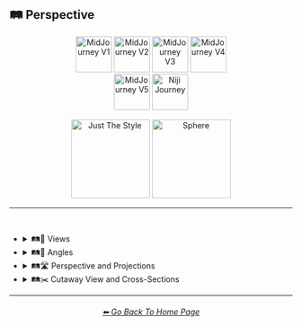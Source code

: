 <h2>🛤️ Perspective</h2>

<div align="center">

[<img src="F://GitHubRepo/MidJourney-Styles-and-Keywords-Reference/Images/Repo_Parts/Buttons/Version_Buttons/button_version_V1_inactive.webp?raw=true" alt="MidJourney V1" height="64" />](F://GitHubRepo/MidJourney-Styles-and-Keywords-Reference/Pages/MJ_V1/Style_Pages/Sphere/Perspective.md)
[<img src="F://GitHubRepo/MidJourney-Styles-and-Keywords-Reference/Images/Repo_Parts/Buttons/Version_Buttons/button_version_V2_inactive.webp?raw=true" alt="MidJourney V2" height="64" />](F://GitHubRepo/MidJourney-Styles-and-Keywords-Reference/Pages/MJ_V2/Style_Pages/Sphere/Perspective.md)
[<img src="F://GitHubRepo/MidJourney-Styles-and-Keywords-Reference/Images/Repo_Parts/Buttons/Version_Buttons/button_version_V3_active.webp?raw=true" alt="MidJourney V3" height="64" />](F://GitHubRepo/MidJourney-Styles-and-Keywords-Reference/Pages/MJ_V3/Style_Pages/Just_The_Style/Perspective.md)
[<img src="F://GitHubRepo/MidJourney-Styles-and-Keywords-Reference/Images/Repo_Parts/Buttons/Version_Buttons/button_version_V4_inactive.webp?raw=true" alt="MidJourney V4" height="64" />](F://GitHubRepo/MidJourney-Styles-and-Keywords-Reference/Pages/MJ_V4/Style_Pages/Just_The_Style/Perspective.md)
<br>
[<img src="F://GitHubRepo/MidJourney-Styles-and-Keywords-Reference/Images/Repo_Parts/Buttons/Version_Buttons/button_version_V5_Alpha_inactive_half.webp?raw=true" alt="MidJourney V5" height="64" />](F://GitHubRepo/MidJourney-Styles-and-Keywords-Reference/Pages/MJ_V5/Style_Pages/Just_The_Style/Perspective.md)
[<img src="F://GitHubRepo/MidJourney-Styles-and-Keywords-Reference/Images/Repo_Parts/Buttons/Version_Buttons/button_version_niji_inactive_half.webp?raw=true" alt="Niji Journey" height="64" />](F://GitHubRepo/MidJourney-Styles-and-Keywords-Reference/Pages/Niji_Journey/Niji_V4/Style_Pages/Perspective.md)

[<img src="F://GitHubRepo/MidJourney-Styles-and-Keywords-Reference/Images/Repo_Parts/Buttons/Image_Type_Buttons/button_just_the_style_active.webp?raw=true" alt="Just The Style" width="140.5" />](F://GitHubRepo/MidJourney-Styles-and-Keywords-Reference/Pages/MJ_V3/Style_Pages/Just_The_Style/Perspective.md)
[<img src="F://GitHubRepo/MidJourney-Styles-and-Keywords-Reference/Images/Repo_Parts/Buttons/Image_Type_Buttons/button_sphere_inactive.webp?raw=true" alt="Sphere" width="140.5" />](F://GitHubRepo/MidJourney-Styles-and-Keywords-Reference/Pages/MJ_V3/Style_Pages/Sphere/Perspective.md)

</div>

<hr>
<br>


- <details><summary>🛤️🔭 Views</summary><p><div align="center">

	| Top-View | Side-View | Satellite-View |
	| :-: | :-: | :-: |
	| <img src="F://GitHubRepo/MidJourney-Styles-and-Keywords-Reference/Images/MJ_V3/MidJourney_Styles/Top-View.webp?raw=true" width="256" /> | <img src="F://GitHubRepo/MidJourney-Styles-and-Keywords-Reference/Images/MJ_V3/MidJourney_Styles/Side-View.webp?raw=true" width="256" /> | <img src="F://GitHubRepo/MidJourney-Styles-and-Keywords-Reference/Images/MJ_V3/MidJourney_Styles/Satellite-View.webp?raw=true" width="256" /> |
	
	<br>
	
	| Worms-Eye View | Aerial View | View From an Airplane |
	| :-: | :-: | :-: |
	| <img src="F://GitHubRepo/MidJourney-Styles-and-Keywords-Reference/Images/MJ_V3/MidJourney_Styles/Worms-Eye_View.webp?raw=true" width="256" /> | <img src="F://GitHubRepo/MidJourney-Styles-and-Keywords-Reference/Images/MJ_V3/MidJourney_Styles/Aerial_View.webp?raw=true" width="256" /> | <img src="F://GitHubRepo/MidJourney-Styles-and-Keywords-Reference/Images/MJ_V3/MidJourney_Styles/Wave_12/View_From_an_Airplane.webp?raw=true" width="256" /> |

	<br>

	| Closeup | Closeup-View | Extreme Closeup |
	| :-: | :-: | :-: |
	| <img src="F://GitHubRepo/MidJourney-Styles-and-Keywords-Reference/Images/MJ_V3/MidJourney_Styles/Closeup.webp?raw=true" width="256" /> | <img src="F://GitHubRepo/MidJourney-Styles-and-Keywords-Reference/Images/MJ_V3/MidJourney_Styles/Closeup-View.webp?raw=true" width="256" /> | <img src="F://GitHubRepo/MidJourney-Styles-and-Keywords-Reference/Images/MJ_V3/MidJourney_Styles/Wave_11/Extreme_Closeup.webp?raw=true" width="256" /> |
	
	<br>
	
	| Wide Shot | Epic Wide Shot |
	| :-: | :-: |
	| <img src="F://GitHubRepo/MidJourney-Styles-and-Keywords-Reference/Images/MJ_V3/MidJourney_Styles/Wide_Shot.webp?raw=true" width="256" /> | <img src="F://GitHubRepo/MidJourney-Styles-and-Keywords-Reference/Images/MJ_V3/MidJourney_Styles/Epic_Wide_Shot.webp?raw=true" width="256" /> |
	
	<br>

	| Centered-Shot | Selfie |
	| :-: | :-: |
	| <img src="F://GitHubRepo/MidJourney-Styles-and-Keywords-Reference/Images/MJ_V3/MidJourney_Styles/Wave_10/Selfie.webp?raw=true" width="256" /> | <img src="F://GitHubRepo/MidJourney-Styles-and-Keywords-Reference/Images/MJ_V3/MidJourney_Styles/Wave_10/Centered-Shot.webp?raw=true" width="256" /> |
	
	<br>

	| First-Person | First-Person View | Field of View |
	| :-: | :-: | :-: |
	| <img src="F://GitHubRepo/MidJourney-Styles-and-Keywords-Reference/Images/MJ_V3/MidJourney_Styles/First-Person.webp?raw=true" width="256" /> | <img src="F://GitHubRepo/MidJourney-Styles-and-Keywords-Reference/Images/MJ_V3/MidJourney_Styles/First-Person_View.webp?raw=true" width="256" /> | <img src="F://GitHubRepo/MidJourney-Styles-and-Keywords-Reference/Images/MJ_V3/MidJourney_Styles/Field_of_View.webp?raw=true" width="256" /> |

	<br>
	
	| Third-Person | Third-Person View | Product-View |
	| :-: | :-: | :-: |
	| <img src="F://GitHubRepo/MidJourney-Styles-and-Keywords-Reference/Images/MJ_V3/MidJourney_Styles/Third-Person.webp?raw=true" width="256" /> | <img src="F://GitHubRepo/MidJourney-Styles-and-Keywords-Reference/Images/MJ_V3/MidJourney_Styles/Third-Person_View.webp?raw=true" width="256" /> | <img src="F://GitHubRepo/MidJourney-Styles-and-Keywords-Reference/Images/MJ_V3/MidJourney_Styles/Product-View.webp?raw=true" width="256" /> |

  </div></p></details>


- <details><summary>🛤️📐 Angles</summary><p><div align="center">

	| Low Angle | High Angle |
	| :-: | :-: |
	| <img src="F://GitHubRepo/MidJourney-Styles-and-Keywords-Reference/Images/MJ_V3/MidJourney_Styles/Wave_11/Low_Angle.webp?raw=true" width="256" /> | <img src="F://GitHubRepo/MidJourney-Styles-and-Keywords-Reference/Images/MJ_V3/MidJourney_Styles/Wave_11/High_Angle.webp?raw=true" width="256" /> |

  </div></p></details>


- <details><summary>🛤️🛣️ Perspective and Projections</summary><p><div align="center">

	| Perspective | Perspective Projection | Panini Projection |
	| :-: | :-: | :-: |
	| <img src="F://GitHubRepo/MidJourney-Styles-and-Keywords-Reference/Images/MJ_V3/MidJourney_Styles/Perspective.webp?raw=true" width="256" /> | <img src="F://GitHubRepo/MidJourney-Styles-and-Keywords-Reference/Images/MJ_V3/MidJourney_Styles/Perspective_Projection.webp?raw=true" width="256" /> | <img src="F://GitHubRepo/MidJourney-Styles-and-Keywords-Reference/Images/MJ_V3/MidJourney_Styles/Panini_Projection.webp?raw=true" width="256" /> | 

	<br>
	
	| Miniature Faking | Brenizer Method |
	| :-: | :-: |
	| <img src="F://GitHubRepo/MidJourney-Styles-and-Keywords-Reference/Images/MJ_V3/MidJourney_Styles/Miniature_Faking.webp?raw=true" width="256" /> | <img src="F://GitHubRepo/MidJourney-Styles-and-Keywords-Reference/Images/MJ_V3/MidJourney_Styles/Brenizer_Method.webp?raw=true" width="256" /> |

	<br>
	
	| Forced Perspective | Aerial Perspective |
	| :-: | :-: |
	| <img src="F://GitHubRepo/MidJourney-Styles-and-Keywords-Reference/Images/MJ_V3/MidJourney_Styles/Wave_14/Forced_Perspective.webp?raw=true" width="256" /> | <img src="F://GitHubRepo/MidJourney-Styles-and-Keywords-Reference/Images/MJ_V3/MidJourney_Styles/Wave_14/Aerial_Perspective.webp?raw=true" width="256" /> |

	<br>

	| Isometric |
	| :-: |
	| <img src="F://GitHubRepo/MidJourney-Styles-and-Keywords-Reference/Images/MJ_V3/MidJourney_Styles/Isometric.webp?raw=true" width="256" /> |

	<br>
	
	| Orthographic | Multiview Projection |
	| :-: | :-: |
	| <img src="F://GitHubRepo/MidJourney-Styles-and-Keywords-Reference/Images/MJ_V3/MidJourney_Styles/Orthographic.webp?raw=true" width="256" /> | <img src="F://GitHubRepo/MidJourney-Styles-and-Keywords-Reference/Images/MJ_V3/MidJourney_Styles/Multiview_Projection.webp?raw=true" width="256" /> |

	<br>

	| Axonometric | Axonometric Projection |
	| :-: | :-: |
	| <img src="F://GitHubRepo/MidJourney-Styles-and-Keywords-Reference/Images/MJ_V3/MidJourney_Styles/Wave_10/Axonometric.webp?raw=true" width="256" /> | <img src="F://GitHubRepo/MidJourney-Styles-and-Keywords-Reference/Images/MJ_V3/MidJourney_Styles/Axonometric_Projection.webp?raw=true" width="256" /> |

	<br>
	
	| Dimetric Projection | Trimetric Projection |
	| :-: | :-: |
	| <img src="F://GitHubRepo/MidJourney-Styles-and-Keywords-Reference/Images/MJ_V3/MidJourney_Styles/Dimetric_Projection.webp?raw=true" width="256" /> | <img src="F://GitHubRepo/MidJourney-Styles-and-Keywords-Reference/Images/MJ_V3/MidJourney_Styles/Trimetric_Projection.webp?raw=true" width="256" /> |
	
	<br>
	
	| Parallel Projection | Oblique Projection |
	| :-: | :-: |
	| <img src="F://GitHubRepo/MidJourney-Styles-and-Keywords-Reference/Images/MJ_V3/MidJourney_Styles/Parallel_Projection.webp?raw=true" width="256" /> | <img src="F://GitHubRepo/MidJourney-Styles-and-Keywords-Reference/Images/MJ_V3/MidJourney_Styles/Oblique_Projection.webp?raw=true" width="256" /> |

	<br>

	| Anamorphosis | Accelerated Perspective | Linear Perspective |
	| :-: | :-: | :-: |
	| <img src="F://GitHubRepo/MidJourney-Styles-and-Keywords-Reference/Images/MJ_V3/MidJourney_Styles/Wave_14/Anamorphosis.webp?raw=true" width="256" /> | <img src="F://GitHubRepo/MidJourney-Styles-and-Keywords-Reference/Images/MJ_V3/MidJourney_Styles/Accelerated_Perspective.webp?raw=true" width="256" /> | <img src="F://GitHubRepo/MidJourney-Styles-and-Keywords-Reference/Images/MJ_V3/MidJourney_Styles/Linear_Perspective.webp?raw=true" width="256" /> |
		
	<br>
	
	| One-Point Perspective | Two-Point Perspective | Three-Point Perspective |
	| :-: | :-: | :-: |
	| <img src="F://GitHubRepo/MidJourney-Styles-and-Keywords-Reference/Images/MJ_V3/MidJourney_Styles/One-Point_Perspective.webp?raw=true" width="256" /> | <img src="F://GitHubRepo/MidJourney-Styles-and-Keywords-Reference/Images/MJ_V3/MidJourney_Styles/Two-Point_Perspective.webp?raw=true" width="256" /> | <img src="F://GitHubRepo/MidJourney-Styles-and-Keywords-Reference/Images/MJ_V3/MidJourney_Styles/Three-Point_Perspective.webp?raw=true" width="256" /> |
	
	
	<br>

	| Curvilinear Perspective |
	| :-: |
	| <img src="F://GitHubRepo/MidJourney-Styles-and-Keywords-Reference/Images/MJ_V3/MidJourney_Styles/Curvilinear_Perspective.webp?raw=true" width="256" /> |

	<br>

	| Cylindrical Perspective |
	| :-: |
	| <img src="F://GitHubRepo/MidJourney-Styles-and-Keywords-Reference/Images/MJ_V3/MidJourney_Styles/Cylindrical_Perspective.webp?raw=true" width="256" /> |

	<br>
	
	| Reverse Perspective | Inverse Perspective | Inverted Perspective |
	| :-: | :-: | :-: |
	| <img src="F://GitHubRepo/MidJourney-Styles-and-Keywords-Reference/Images/MJ_V3/MidJourney_Styles/Reverse_Perspective.webp?raw=true" width="256" /> | <img src="F://GitHubRepo/MidJourney-Styles-and-Keywords-Reference/Images/MJ_V3/MidJourney_Styles/Inverse_Perspective.webp?raw=true" width="256" /> | <img src="F://GitHubRepo/MidJourney-Styles-and-Keywords-Reference/Images/MJ_V3/MidJourney_Styles/Inverted_Perspective.webp?raw=true" width="256" /> |
	
	<br>
	
	| Divergent Perspective |
	| :-: |
	| <img src="F://GitHubRepo/MidJourney-Styles-and-Keywords-Reference/Images/MJ_V3/MidJourney_Styles/Divergent_Perspective.webp?raw=true" width="256" /> |

  </div></p></details>


- <details><summary>🛤️✂️ Cutaway View and Cross-Sections</summary><p><div align="center">

	| Cross-Section |
	| :-: |
	| <img src="F://GitHubRepo/MidJourney-Styles-and-Keywords-Reference/Images/MJ_V3/MidJourney_Styles/Cross-Section.webp?raw=true" width="256" /> |
	
	<br>
	
	| Cutaway | Cutaway-View | Cutaway Drawing |
	| :-: | :-: | :-: |
	| <img src="F://GitHubRepo/MidJourney-Styles-and-Keywords-Reference/Images/MJ_V3/MidJourney_Styles/Cutaway.webp?raw=true" width="256" /> | <img src="F://GitHubRepo/MidJourney-Styles-and-Keywords-Reference/Images/MJ_V3/MidJourney_Styles/Cutaway-View.webp?raw=true" width="256" /> | <img src="F://GitHubRepo/MidJourney-Styles-and-Keywords-Reference/Images/MJ_V3/MidJourney_Styles/Cutaway_Drawing.webp?raw=true" width="256" /> |
	
	<br>
	
	| Exploded-View | Exploded-View Drawing |
	| :-: | :-: |
	| <img src="F://GitHubRepo/MidJourney-Styles-and-Keywords-Reference/Images/MJ_V3/MidJourney_Styles/Exploded-View.webp?raw=true" width="256" /> | <img src="F://GitHubRepo/MidJourney-Styles-and-Keywords-Reference/Images/MJ_V3/MidJourney_Styles/Exploded-View_Drawing.webp?raw=true" width="256" /> |

  </div></p></details>


<hr><!--------------->
<div align="center">
<h6><a href="F://GitHubRepo/MidJourney-Styles-and-Keywords-Reference/README.md">⬅ Go Back To Home Page</a></h6>
</div>